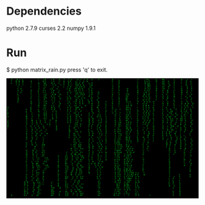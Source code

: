Dependencies
==
python 2.7.9
curses 2.2
numpy 1.9.1

Run
==
$ python matrix_rain.py
press 'q' to exit.

![Alt screenshot](screenshot.png?raw=true "Matrix Rain")
